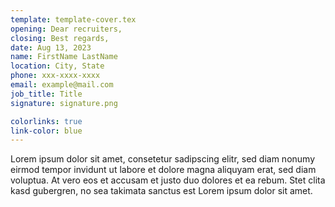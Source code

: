 ```yaml
---
template: template-cover.tex
opening: Dear recruiters,
closing: Best regards,
date: Aug 13, 2023
name: FirstName LastName
location: City, State
phone: xxx-xxxx-xxxx
email: example@mail.com
job_title: Title
signature: signature.png

colorlinks: true
link-color: blue
---
```



Lorem ipsum dolor sit amet, consetetur sadipscing elitr, sed diam nonumy eirmod     tempor invidunt ut labore et dolore magna aliquyam erat, sed diam voluptua. At     vero eos et accusam et justo duo dolores et ea rebum. Stet clita kasd gubergren,     no sea takimata sanctus est Lorem ipsum dolor sit amet.
    

